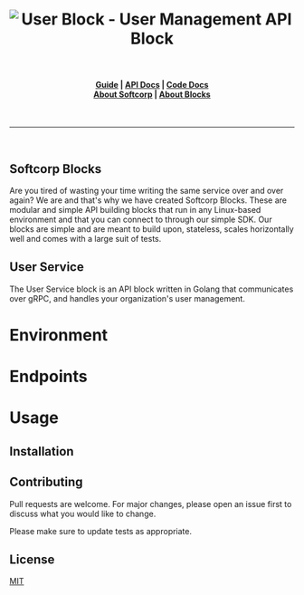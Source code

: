 <h1 align="center"><img src="https://softcorp-io.github.io/website/blocks/user_block_cover.png" alt="User Block - User Management API Block"></h1>
<br/>
<h4 align="center">
    <a href="https://www.softcorp.io/blocks/user/docs/guide">Guide</a> |
    <a href="https://www.softcorp.io/blocks/user/docs/api">API Docs</a> |
    <a href="https://www.softcorp.io/blocks/user/docs/code">Code Docs</a> <br/>
    <a href="https://www.softcorp.io">About Softcorp</a> |
    <a href="https://www.blocks.softcorp.io">About Blocks</a>
</h4>
<br/>

---
<br/>

## Softcorp Blocks
Are you tired of wasting your time writing the same service over and over again?
We are and that's why we have created Softcorp Blocks. These are modular and simple API building blocks that run in
any Linux-based environment and that you can connect to through our simple SDK.
Our blocks are simple and are meant to build upon, stateless, scales horizontally well and comes with a large suit of tests. 
## User Service
The User Service block is an API block written in Golang that communicates over gRPC, and handles
your organization's user management.

# Environment

# Endpoints

# Usage


## Installation

## Contributing
Pull requests are welcome. For major changes, please open an issue first to discuss what you would like to change.

Please make sure to update tests as appropriate.

## License
[MIT](https://choosealicense.com/licenses/mit/)